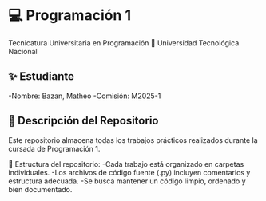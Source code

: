 # 💻 Programación 1
Tecnicatura Universitaria en Programación
📍 Universidad Tecnológica Nacional

## ✨ Estudiante
-Nombre: Bazan, Matheo
-Comisión: M2025-1

## 📂 Descripción del Repositorio
Este repositorio almacena todas los trabajos prácticos realizados durante la cursada de Programación 1.

📌 Estructura del repositorio:
-Cada trabajo está organizado en carpetas individuales.
-Los archivos de código fuente (.py) incluyen comentarios y estructura adecuada.
-Se busca mantener un código limpio, ordenado y bien documentado.
